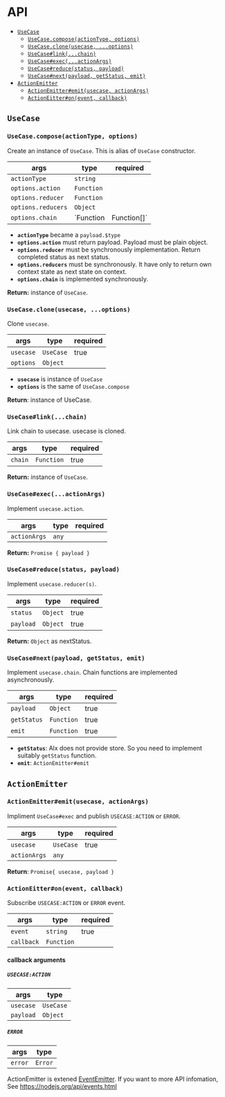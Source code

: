 # API

* [`UseCase`](#usecase)
	+ [`UseCase.compose(actionType, options)`](#usecasecomposeactiontype-options)
	+ [`UseCase.clone(usecase, ...options)`](#usecasecloneusecase-options)
	+ [`UseCase#link(...chain)`](#usecaselinkchain)
	+ [`UseCase#exec(...actionArgs)`](#usecaseexecactionargs)
	+ [`UseCase#reduce(status, payload)`](#usecasereducestatus-payload)
	+ [`UseCase#next(payload, getStatus, emit)`](#usecasenextpayload-getstatus-emit)
* [`ActionEmitter`](#actionemitter)
	+ [`ActionEmitter#emit(usecase, actionArgs)`](#actionemitteremitusecase-actionargs)
	+ [`ActionEitter#on(event, callback)`](#actioneitteronevent-callback)

## `UseCase`

### `UseCase.compose(actionType, options)`

Create an instance of `UseCase`. This is alias of `UseCase` constructor.

| args               | type                  | required |
| ------------------ | --------------------- | -------- |
| `actionType`       | `string`              |          |
| `options.action`   | `Function`            |          |
| `options.reducer`  | `Function`            |          |
| `options.reducers` | `Object`              |          |
| `options.chain`    | `Function|Function[]` |          |

-   **`actionType`** became a `payload.$type`
-   **`options.action`** must return payload. Payload must be plain object.
-   **`options.reducer`** must be synchronously implementation. Return completed status as next status.
-   **`options.reducers`** must be synchronously. It have only to return own context state as next state on context.
-   **`options.chain`** is implemented synchronously.

**Return:** instance of `UseCase`.

### `UseCase.clone(usecase, ...options)`

Clone `usecase`.

| args      | type      | required |
| --------- | --------- | -------- |
| `usecase` | `UseCase` | true     |
| `options` | `Object`  |          |

-   **`usecase`** is instance of `UseCase`
-   **`options`** is the same of `UseCase.compose`

**Return**: instance of UseCase.

### `UseCase#link(...chain)`

Link chain to usecase. usecase is cloned.

| args    | type       | required |
| ------- | ---------- | -------- |
| `chain` | `Function` | true     |

**Return:** instance of `UseCase`.

### `UseCase#exec(...actionArgs)`

Implement `usecase.action`.

| args         | type  | required |
| ------------ | ----- | -------- |
| `actionArgs` | `any` |          |

**Return:** `Promise { payload }`

### `UseCase#reduce(status, payload)`

Implement `usecase.reducer(s)`.

| args      | type     | required |
| --------- | -------- | -------- |
| `status`  | `Object` | true     |
| `payload` | `Object` | true     |

**Return:** `Object` as nextStatus.

### `UseCase#next(payload, getStatus, emit)`

Implement `usecase.chain`. Chain functions are implemented asynchronously.

| args        | type       | required |
| ----------- | ---------- | -------- |
| `payload`   | `Object`   | true     |
| `getStatus` | `Function` | true     |
| `emit`      | `Function` | true     |

-   **`getStatus`**: Alx does not provide store. So you need to implement suitably `getStatus` function.
-   **`emit`**: `ActionEmitter#emit`

## `ActionEmitter`

### `ActionEmitter#emit(usecase, actionArgs)`

Impliment `UseCase#exec` and publish `USECASE:ACTION` or `ERROR`.

| args         | type      | required |
| ------------ | --------- | -------- |
| `usecase`    | `UseCase` | true     |
| `actionArgs` | `any`     |          |

**Return**: `Promise{ usecase, payload }`

### `ActionEitter#on(event, callback)`

Subscribe `USECASE:ACTION` or `ERROR` event.

| args       | type       | required |
| ---------- | ---------- | -------- |
| `event`    | `string`   | true     |
| `callback` | `Function` |          |

#### callback arguments

##### `USECASE:ACTION`

| args      | type      |
| --------- | --------- |
| `usecase` | `UseCase` |
| `payload` | `Object`  |

##### `ERROR`

| args    | type    |
| ------- | ------- |
| `error` | `Error` |

ActionEmitter is extened [EventEmitter][link:eventemitter]. If you want to more API infomation, See <https://nodejs.org/api/events.html>

[link:eventemitter]: https://nodejs.org/api/events.html



